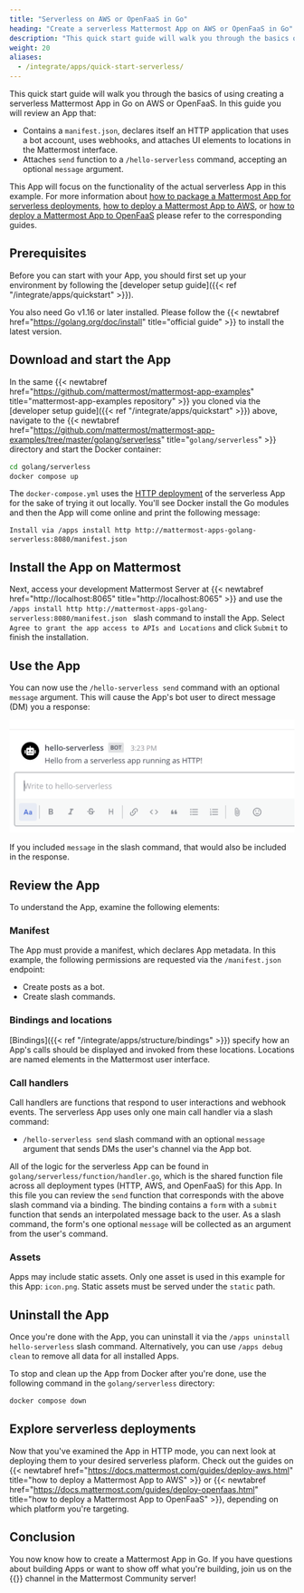 ```yaml
---
title: "Serverless on AWS or OpenFaaS in Go"
heading: "Create a serverless Mattermost App on AWS or OpenFaaS in Go"
description: "This quick start guide will walk you through the basics of using creating a serverless Mattermost App in Go on AWS or OpenFaaS."
weight: 20
aliases:
  - /integrate/apps/quick-start-serverless/
---
```


This quick start guide will walk you through the basics of using creating a serverless Mattermost App in Go on AWS or OpenFaaS. In this guide you will review an App that:

- Contains a `manifest.json`, declares itself an HTTP application that uses a bot account, uses webhooks, and attaches UI elements to locations in the Mattermost interface.
- Attaches `send` function to a `/hello-serverless` command, accepting an optional `message` argument.

This App will focus on the functionality of the actual serverless App in this example. For more information about [how to package a Mattermost App for serverless deployments]("https://docs.mattermost.com/guides/package-for-aws.html"), [how to deploy a Mattermost App to AWS]("https://docs.mattermost.com/guides/deploy-aws.html"), or [how to deploy a Mattermost App to OpenFaaS]("https://docs.mattermost.com/guides/deploy-openfaas.html") please refer to the corresponding guides.

## Prerequisites

Before you can start with your App, you should first set up your environment by following the [developer setup guide]({{< ref "/integrate/apps/quickstart" >}}).

You also need Go v1.16 or later installed. Please follow the {{< newtabref href="https://golang.org/doc/install" title="official guide" >}} to install the latest version.

## Download and start the App

In the same {{< newtabref href="https://github.com/mattermost/mattermost-app-examples" title="mattermost-app-examples repository" >}} you cloned via the [developer setup guide]({{< ref "/integrate/apps/quickstart" >}}) above, navigate to the {{< newtabref href="https://github.com/mattermost/mattermost-app-examples/tree/master/golang/serverless" title="`golang/serverless`" >}} directory and start the Docker container:

```sh
cd golang/serverless
docker compose up
```

The `docker-compose.yml` uses the [HTTP deployment]("https://docs.mattermost.com/guides/deploy-http.html") of the serverless App for the sake of trying it out locally. You'll see Docker install the Go modules and then the App will come online and print the following message:

    Install via /apps install http http://mattermost-apps-golang-serverless:8080/manifest.json 

## Install the App on Mattermost

Next, access your development Mattermost Server at {{< newtabref href="http://localhost:8065" title="http://localhost:8065" >}} and use the `/apps install http http://mattermost-apps-golang-serverless:8080/manifest.json ` slash command to install the App. Select `Agree to grant the app access to APIs and Locations` and click `Submit` to finish the installation.

## Use the App

You can now use the `/hello-serverless send` command with an optional `message` argument. This will cause the App's bot user to  direct message (DM) you a response:

![image](response.png)

If you included `message` in the slash command, that would also be included in the response.

## Review the App

To understand the App, examine the following elements:

### Manifest

The App must provide a manifest, which declares App metadata. In this example, the following permissions are requested via the `/manifest.json` endpoint:

- Create posts as a bot.
- Create slash commands.

### Bindings and locations

[Bindings]({{< ref "/integrate/apps/structure/bindings" >}}) specify how an App's calls should be displayed and invoked from these locations.  Locations are named elements in the Mattermost user interface.

### Call handlers

Call handlers are functions that respond to user interactions and webhook events. The serverless App uses only one main call handler via a slash command:

- `/hello-serverless send` slash command with an optional `message` argument that sends DMs the user's channel via the App bot.

All of the logic for the serverless App can be found in `golang/serverless/function/handler.go`, which is the shared function file across all deployment types (HTTP, AWS, and OpenFaaS) for this App. In this file you can review the `send` function that corresponds with the above slash command via a binding. The binding contains a `form` with a `submit` function that sends an interpolated message back to the user. As a slash command, the form's one optional `message` will be collected as an argument from the user's command.

### Assets

Apps may include static assets. Only one asset is used in this example for this App: `icon.png`. Static assets must be served under the `static` path.

## Uninstall the App

Once you're done with the App, you can uninstall it via the `/apps uninstall hello-serverless` slash command. Alternatively, you can use `/apps debug clean` to remove all data for all installed Apps.

To stop and clean up the App from Docker after you're done, use the following command in the `golang/serverless` directory:

```sh
docker compose down
```

## Explore serverless deployments

Now that you've examined the App in HTTP mode, you can next look at deploying them to your desired serverless plaform. Check out the guides on {{< newtabref href="https://docs.mattermost.com/guides/deploy-aws.html" title="how to deploy a Mattermost App to AWS" >}} or {{< newtabref href="https://docs.mattermost.com/guides/deploy-openfaas.html" title="how to deploy a Mattermost App to OpenFaaS" >}}, depending on which platform you're targeting.

## Conclusion

You now know how to create a Mattermost App in Go. If you have questions about building Apps or want to show off what you're building, join us on the {{<newtabref title="Mattermost Apps" href="https://community.mattermost.com/core/channels/mattermost-apps">}} channel in the Mattermost Community server!
